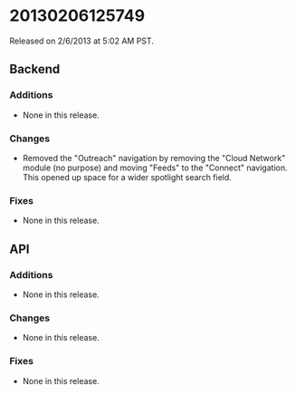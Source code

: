 20130206125749
==============

Released on 2/6/2013 at 5:02 AM PST.

## Backend

### Additions

*   None in this release.

### Changes

*   Removed the "Outreach" navigation by removing the "Cloud Network" module
    (no purpose) and moving "Feeds" to the "Connect" navigation. This opened up
    space for a wider spotlight search field.

### Fixes

*   None in this release.

## API

### Additions

*   None in this release.

### Changes

*   None in this release.

### Fixes

*   None in this release.
